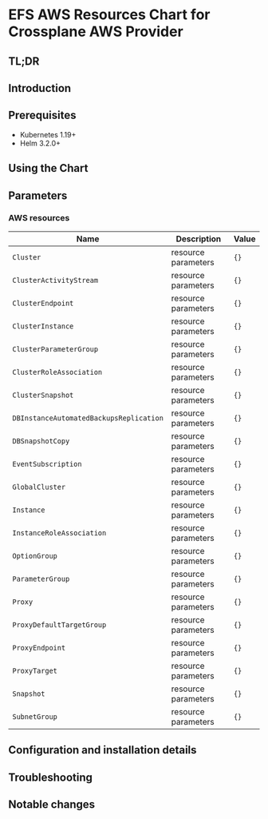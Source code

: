 # EFS AWS Resources Chart for Crossplane AWS Provider

## TL;DR

## Introduction

## Prerequisites

- Kubernetes 1.19+
- Helm 3.2.0+

## Using the Chart

## Parameters

### AWS resources

| Name                                    | Description         | Value |
| --------------------------------------- | ------------------- | ----- |
| `Cluster`                               | resource parameters | `{}`  |
| `ClusterActivityStream`                 | resource parameters | `{}`  |
| `ClusterEndpoint`                       | resource parameters | `{}`  |
| `ClusterInstance`                       | resource parameters | `{}`  |
| `ClusterParameterGroup`                 | resource parameters | `{}`  |
| `ClusterRoleAssociation`                | resource parameters | `{}`  |
| `ClusterSnapshot`                       | resource parameters | `{}`  |
| `DBInstanceAutomatedBackupsReplication` | resource parameters | `{}`  |
| `DBSnapshotCopy`                        | resource parameters | `{}`  |
| `EventSubscription`                     | resource parameters | `{}`  |
| `GlobalCluster`                         | resource parameters | `{}`  |
| `Instance`                              | resource parameters | `{}`  |
| `InstanceRoleAssociation`               | resource parameters | `{}`  |
| `OptionGroup`                           | resource parameters | `{}`  |
| `ParameterGroup`                        | resource parameters | `{}`  |
| `Proxy`                                 | resource parameters | `{}`  |
| `ProxyDefaultTargetGroup`               | resource parameters | `{}`  |
| `ProxyEndpoint`                         | resource parameters | `{}`  |
| `ProxyTarget`                           | resource parameters | `{}`  |
| `Snapshot`                              | resource parameters | `{}`  |
| `SubnetGroup`                           | resource parameters | `{}`  |


## Configuration and installation details


## Troubleshooting


## Notable changes
